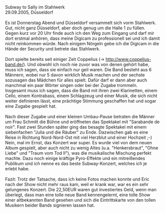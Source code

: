 <html><body><p>Subway to Sally im Stahlwerk<br>
29.09.2005, Düsseldorf<br>
<br>
Es ist Donnerstag Abend und Düsseldorf versammelt sich vorm Stahlwerk. Gut, nicht ganz Düsseldorf, aber doch genug um die Halle 1 zu füllen.<br>
Gegen kurz vor 20 Uhr finde auch ich den Weg zum Eingang und darf mir dort erstmal anhören, dass meine Digicam zu professionell sei und ich damit nicht reinkommen würde. Nach einigem Nörgeln gebe ich die Digicam in die Hände der Security und betrete das Stahlwerk.<br>
<br>
Dort spielte bereits seit einiger Zeit Coppelius (-&gt; <a href="http://www.coppelius-band.de/">http://www.coppelius-band.de/</a>). Und obwohl ich noch nie zuvor was von denen gehört habe, muss ich sagen, dass sie einfach nur geil waren. Die Band besteht aus 6 Männern, wobei nur 5 davon wirklich Musik machen und der sechste sozusagen das Mädchen für alles spielt. Dafür darf er dann aber auch manchmal ein paar Wörter singen oder bei der Zugabe trommeln.<br>
Insgesamt muss ich sagen, dass die Band mit ihren zwei Klarinetten, einem Cello, einem Kontrabass, einem Schlagzeug und einer Musik, die sich nicht weiter definieren lässt, eine prächtige Stimmung geschaffen hat und sogar eine Zugabe gespielt hat.<br>
<br>
Nach dieser Zugabe und einer kleinen Umbau-Pause betraten die Männer um Frau Schmitt die Bühne und eröffneten das Spektakel mit "Sarabande de noir". Fast zwei Stunden später ging das besagte Spektakel mit einem siebenfachen "Julia und die Räuber" zu Ende. Dazwischen gab es eine Reise in Richtung Nord-Nord-Ost mit viel Herzblut und einer Hochzeit ;-)<br>
Nein, mal im Ernst, das Konzert war super. Es wurde viel von dem neuen Album gespielt, aber auch nicht zu wenig Altes (u.a. "Henkersbraut", "Ohne Liebe" und "Traum vom Tod II"), was die musikalische Mischung perfekt machte. Dazu noch einige kräftige Pyro-Effekte und ein mitreißendes Publikum und ich nenne es das beste Subway-Konzert, welches ich je erlebt habe.<br>
<br>
Fazit: Trotz der Tatsache, dass ich keine Fotos machen konnte und Eric nach der Show nicht mehr raus kam, weil er krank war, war es ein sehr gelungenes Konzert. Die 22,50EUR waren gut investiertes Geld, wenn man überlegt, dass man eine tolle neue Band kennengelernt, eine tolle Show einer altbekannten Band gesehen und sich die Eintrittskarte von den tollen Musikern beider Bands signieren lassen hat.</p></body></html>